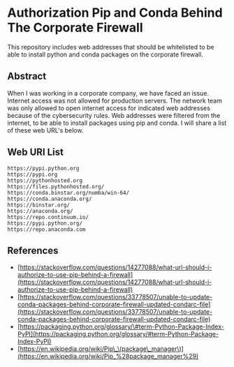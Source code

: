 # Authorization Pip and Conda Behind The Corporate Firewall

This repository includes web addresses that should be whitelisted to be able to install python and conda packages on the corporate firewall.

## Abstract

When I was working in a corporate company, we have faced an issue. Internet access was not allowed for production servers. The network team was only allowed to open internet access for indicated web addresses because of the cybersecurity rules. Web addresses were filtered from the internet, to be able to install packages using pip and conda. I will share a list of these web URL's below.

## Web URI List

```text
https://pypi.python.org
https://pypi.org
https://pythonhosted.org
https://files.pythonhosted.org/
https://conda.binstar.org/numba/win-64/
https://conda.anaconda.org/
https://binstar.org/
https://anaconda.org/
https://repo.continuum.io/
https://pypi.python.org/
https://repo.anaconda.com
```

## References

* [https://stackoverflow.com/questions/14277088/what-url-should-i-authorize-to-use-pip-behind-a-firewall](https://stackoverflow.com/questions/14277088/what-url-should-i-authorize-to-use-pip-behind-a-firewall)
* [https://stackoverflow.com/questions/33778507/unable-to-update-conda-packages-behind-corporate-firewall-updated-condarc-file](https://stackoverflow.com/questions/33778507/unable-to-update-conda-packages-behind-corporate-firewall-updated-condarc-file)
* [https://packaging.python.org/glossary/\#term-Python-Package-Index-PyPI](https://packaging.python.org/glossary/#term-Python-Package-Index-PyPI)
* [https://en.wikipedia.org/wiki/Pip\_\(package\_manager\)](https://en.wikipedia.org/wiki/Pip_%28package_manager%29)

